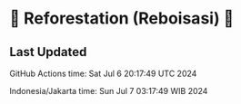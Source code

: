 
# 🌳 Reforestation (Reboisasi) 🌲

## Last Updated

GitHub Actions time: Sat Jul  6 20:17:49 UTC 2024

Indonesia/Jakarta time: Sun Jul  7 03:17:49 WIB 2024
